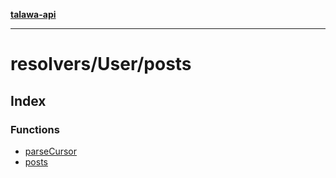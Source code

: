 [**talawa-api**](../../../README.md)

***

# resolvers/User/posts

## Index

### Functions

- [parseCursor](functions/parseCursor.md)
- [posts](functions/posts.md)
